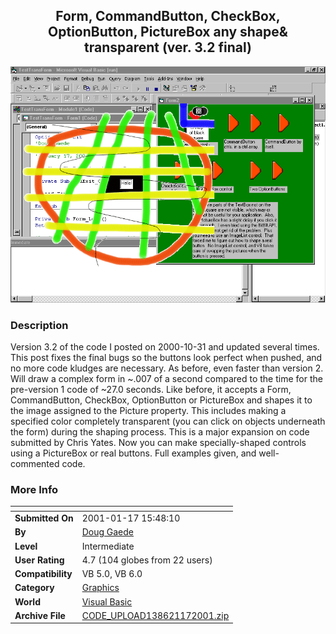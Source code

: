 ﻿<div align="center">

## Form, CommandButton, CheckBox, OptionButton, PictureBox any shape& transparent \(ver\. 3\.2 final\)

<img src="PIC20011171557574288.gif">
</div>

### Description

Version 3.2 of the code I posted on 2000-10-31 and updated several times. This post fixes the final bugs so the buttons look perfect when pushed, and no more code kludges are necessary. As before, even faster than version 2. Will draw a complex form in ~.007 of a second compared to the time for the pre-version 1 code of ~27.0 seconds. Like before, it accepts a Form, CommandButton, CheckBox, OptionButton or PictureBox and shapes it to the image assigned to the Picture property. This includes making a specified color completely transparent (you can click on objects underneath the form) during the shaping process. This is a major expansion on code submitted by Chris Yates. Now you can make specially-shaped controls using a PictureBox or real buttons. Full examples given, and well-commented code.
 
### More Info
 


<span>             |<span>
---                |---
**Submitted On**   |2001-01-17 15:48:10
**By**             |[Doug Gaede](https://github.com/Planet-Source-Code/PSCIndex/blob/master/ByAuthor/doug-gaede.md)
**Level**          |Intermediate
**User Rating**    |4.7 (104 globes from 22 users)
**Compatibility**  |VB 5\.0, VB 6\.0
**Category**       |[Graphics](https://github.com/Planet-Source-Code/PSCIndex/blob/master/ByCategory/graphics__1-46.md)
**World**          |[Visual Basic](https://github.com/Planet-Source-Code/PSCIndex/blob/master/ByWorld/visual-basic.md)
**Archive File**   |[CODE\_UPLOAD138621172001\.zip](https://github.com/Planet-Source-Code/doug-gaede-form-commandbutton-checkbox-optionbutton-picturebox-any-shape-transparent-ver-3__1-14482/archive/master.zip)








